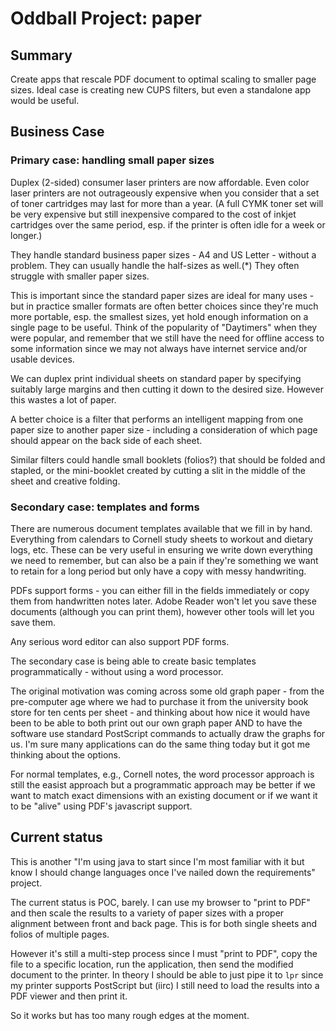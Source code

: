 # Oddball Project: paper

## Summary

Create apps that rescale PDF document to optimal scaling to smaller page sizes.
Ideal case is creating new CUPS filters, but even a standalone app would be
useful.

## Business Case

### Primary case: handling small paper sizes

Duplex (2-sided) consumer laser printers are now affordable. Even color laser
printers are not outrageously expensive when you consider that a set of toner
cartridges may last for more than a year. (A full CYMK toner set will be very
expensive but still inexpensive compared to the cost of inkjet cartridges over
the same period, esp. if the printer is often idle for a week or longer.)

They handle standard business paper sizes - A4 and US Letter - without a problem.
They can usually handle the half-sizes as well.(\*) They often struggle with
smaller paper sizes.

This is important since the standard paper sizes are ideal for many uses - but
in practice smaller formats are often better choices since they're much more
portable, esp. the smallest sizes, yet hold enough information on a single
page to be useful. Think of the popularity of "Daytimers" when they were popular,
and remember that we still have the need for offline access to some information
since we may not always have internet service and/or usable devices.

We can duplex print individual sheets on standard paper by specifying suitably
large margins and then cutting it down to the desired size. However this wastes
a lot of paper.

A better choice is a filter that performs an intelligent mapping from one paper
size to another paper size - including a consideration of which page should
appear on the back side of each sheet.

Similar filters could handle small booklets (folios?) that should be folded
and stapled, or the mini-booklet created by cutting a slit in the middle
of the sheet and creative folding.

### Secondary case: templates and forms

There are numerous document templates available that we fill in by hand.
Everything from calendars to Cornell study sheets to workout and dietary
logs, etc.  These can be very useful in ensuring we write down everything
we need to remember, but can also be a pain if they're something we want
to retain for a long period but only have a copy with messy handwriting.

PDFs support forms - you can either fill in the fields immediately or
copy them from handwritten notes later. Adobe Reader won't let you save
these documents (although you can print them), however other tools will
let you save them.

Any serious word editor can also support PDF forms.

The secondary case is being able to create basic templates programmatically -
without using a word processor.

The original motivation was coming across some old graph paper - from
the pre-computer age where we had to purchase it from the university
book store for ten cents per sheet - and thinking about how nice it
would have been to be able to both print out our own graph paper AND to
have the software use standard PostScript commands to actually draw
the graphs for us. I'm sure many applications can do the same thing today
but it got me thinking about the options.

For normal templates, e.g., Cornell notes, the word processor approach
is still the easist approach but a programmatic approach may be better
if we want to match exact dimensions with an existing document or if
we want it to be "alive" using PDF's javascript support.

## Current status

This is another "I'm using java to start since I'm most familiar with
it but know I should change languages once I've nailed down the requirements"
project.

The current status is POC, barely. I can use my browser to "print to PDF"
and then scale the results to a variety of paper sizes with a proper
alignment between front and back page. This is for both single sheets
and folios of multiple pages.

However it's still a multi-step process since I must "print to PDF",
copy the file to a specific location, run the application, then send
the modified document to the printer. In theory I should be able to
just pipe it to `lpr` since my printer supports PostScript but (iirc)
I still need to load the results into a PDF viewer and then print it.

So it works but has too many rough edges at the moment.
